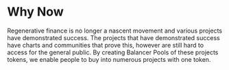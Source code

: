 # Why Now

Regenerative finance is no longer a nascent movement and various projects have demonstrated success. The projects that have demonstrated success have charts and communities that prove this, however are still hard to access for the general public. By creating Balancer Pools of these projects tokens, we enable people to buy into numerous projects with one token.
